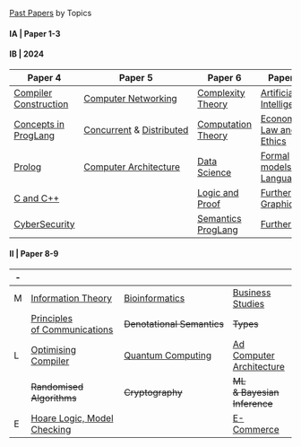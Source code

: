 [Past Papers](https://www.cl.cam.ac.uk/teaching/exams/pastpapers/) by Topics

#### IA | Paper 1-3

#### IB | 2024

| Paper 4                                                | Paper 5                                                                                         | Paper 6                                                   | Paper 7                                                     |
| ------------------------------------------------------ | ----------------------------------------------------------------------------------------------- | --------------------------------------------------------- | ----------------------------------------------------------- |
| [Compiler Construction](./Ref/IBCompiler/Compiler.pdf)    | [Computer Networking](./Ref/PastPaper/IB/Networking.pdf)                                           | [Complexity Theory](./Ref/IBComplexityTheory/Complexity.pdf) | [Artificial Intelligence](./Ref/PastPaper/IB/AI.pdf)           |
| [Concepts in ProgLang](./Ref/PastPaper/IB/ConceptsPL.pdf) | [Concurrent](./Ref/PastPaper/IB/Concurrent.pdf) & [Distributed](./Ref/PastPaper/IB/Distributed.pdf) | [Computation Theory](./Ref/IBCompTheory/Comp.pdf)            | [Economics, Law and Ethics](./Ref/PastPaper/IB/ELE.pdf)        |
| [Prolog](./Ref/IBProlog/Prolog.pdf)                       | [Computer Architecture](./Ref/PastPaper/IB/Arch.pdf)                                               | [Data Science](./Ref/IBDataSci/DataSci.pdf)                  | [Formal models of Language](./Ref/PastPaper/IB/FormalLang.pdf) |
| [C and C++](./Ref/PastPaper/IB/c_cpp.pdf)                 |                                                                                                 | [Logic and Proof](./Ref/PastPaper/IB/LogicProof.pdf)         | [Further Graphics](./Ref/IBFGraphics/Further%20Graphics.pdf)   |
| [CyberSecurity](./Ref/PastPaper/IB/CyberSec.pdf)          |                                                                                                 | [Semantics ProgLang](./Ref/IBSemantics/Semantics.pdf)        | [Further HCI](./Ref/PastPaper/IB/FHCI.pdf)                     |

#### II | Paper 8-9

| - |                                                                     |                                                   |                                                         |
| - | ------------------------------------------------------------------- | ------------------------------------------------- | ------------------------------------------------------- |
| M | [Information Theory](./Ref/PastPaper/II/informationTheory.html)        | [Bioinformatics](./Ref/PastPaper/II/bioInfo.html)    | [Business Studies](./Ref/PastPaper/II/business.html)       |
|   | [Principles of Communications](./Ref/PastPaper/II/principlesCom.html) | ~~Denotational Semantics~~                      | ~~Types~~                                              |
| L | [Optimising Compiler](./Ref/PastPaper/II/optCompiler.html)             | [Quantum Computing](./Ref/PastPaper/II/quantum.html) | [Ad Computer Architecture](./Ref/PastPaper/II/adArch.html) |
|   | ~~Randomised Algorithms~~                                          | ~~Cryptography~~                                 | ~~ML & Bayesian Inference~~                           |
| E | [Hoare Logic, Model Checking](./Ref/PastPaper/II/HLMC.html)            |                                                   | [E-Commerce](./Ref/PastPaper/II/eCommerce.html)                                             |
